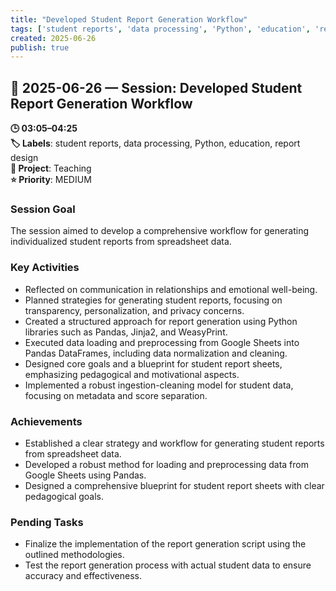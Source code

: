 ```yaml
---
title: "Developed Student Report Generation Workflow"
tags: ['student reports', 'data processing', 'Python', 'education', 'report design']
created: 2025-06-26
publish: true
---
```


## 📅 2025-06-26 — Session: Developed Student Report Generation Workflow

**🕒 03:05–04:25**  
**🏷️ Labels**: student reports, data processing, Python, education, report design  
**📂 Project**: Teaching  
**⭐ Priority**: MEDIUM  


### Session Goal
The session aimed to develop a comprehensive workflow for generating individualized student reports from spreadsheet data.

### Key Activities
- Reflected on communication in relationships and emotional well-being.
- Planned strategies for generating student reports, focusing on transparency, personalization, and privacy concerns.
- Created a structured approach for report generation using Python libraries such as Pandas, Jinja2, and WeasyPrint.
- Executed data loading and preprocessing from Google Sheets into Pandas DataFrames, including data normalization and cleaning.
- Designed core goals and a blueprint for student report sheets, emphasizing pedagogical and motivational aspects.
- Implemented a robust ingestion-cleaning model for student data, focusing on metadata and score separation.

### Achievements
- Established a clear strategy and workflow for generating student reports from spreadsheet data.
- Developed a robust method for loading and preprocessing data from Google Sheets using Pandas.
- Designed a comprehensive blueprint for student report sheets with clear pedagogical goals.

### Pending Tasks
- Finalize the implementation of the report generation script using the outlined methodologies.
- Test the report generation process with actual student data to ensure accuracy and effectiveness.
